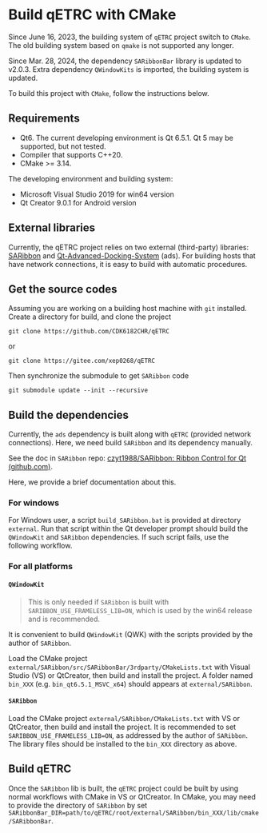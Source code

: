 # Build qETRC with CMake

Since June 16, 2023, the building system of `qETRC` project switch to `CMake`. The old building system based on `qmake` is not supported any longer.

Since Mar. 28, 2024, the dependency `SARibbonBar` library is updated to v2.0.3. Extra dependency `QWindowKits` is imported, the building system is updated.

To build this project with `CMake`, follow the instructions below.

## Requirements

- Qt6. The current developing environment is Qt 6.5.1. Qt 5 may be supported, but not tested.
- Compiler that supports C++20.
- CMake >= 3.14.

The developing environment and building system:

- Microsoft Visual Studio 2019 for win64 version
- Qt Creator 9.0.1 for Android version

## External libraries

Currently, the qETRC project relies on two external (third-party) libraries: [SARibbon](https://github.com/czyt1988/SARibbon) and [Qt-Advanced-Docking-System](https://github.com/githubuser0xFFFF/Qt-Advanced-Docking-System) (ads). For building hosts that have network connections, it is easy to build with automatic procedures. 

## Get the source codes

Assuming you are working on a building host machine with `git` installed. Create a directory for build, and clone the project 

```shell
git clone https://github.com/CDK6182CHR/qETRC
```

or

```
git clone https://gitee.com/xep0268/qETRC
```

Then synchronize the submodule to get `SARibbon` code

```shell
git submodule update --init --recursive
```

## Build the dependencies

Currently, the `ads` dependency is built along with `qETRC` (provided network connections). Here, we need build `SARibbon` and its dependency manually.

See the doc in `SARibbon` repo: [czyt1988/SARibbon: Ribbon Control for Qt (github.com)](https://github.com/czyt1988/SARibbon).

Here, we provide a brief documentation about this.

### For windows

For Windows user, a script `build_SARibbon.bat` is provided at directory `external`. Run that script within the Qt developer prompt should build the `QWindowKit` and `SARibbon` dependencies. If such script fails, use the following workflow.

### For all platforms

#### `QWindowKit`

> This is only needed if `SARibbon` is built with `SARIBBON_USE_FRAMELESS_LIB=ON`, which is used by the win64 release and is recommended.

It is convenient to build `QWindowKit` (QWK) with the scripts provided by the author of `SARibbon`. 

Load the CMake project `external/SARibbon/src/SARibbonBar/3rdparty/CMakeLists.txt` with Visual Studio (VS) or QtCreator, then build and install the project. A folder named `bin_XXX` (e.g. `bin_qt6.5.1_MSVC_x64`) should appears at `external/SARibbon`.

#### `SARibbon`

Load the CMake project `external/SARibbon/CMakeLists.txt` with VS or QtCreator, then build and install the project. It is recommended to set `SARIBBON_USE_FRAMELESS_LIB=ON`, as addressed by the author of `SARibbon`. The library files should be installed to the `bin_XXX` directory as above.



## Build qETRC

Once the `SARibbon` lib is built, the `qETRC` project could be built by using normal workflows with CMake in VS or QtCreator. In CMake, you may need to provide the directory of `SARibbon` by set `SARibbonBar_DIR=path/to/qETRC/root/external/SARibbon/bin_XXX/lib/cmake/SARibbonBar`.